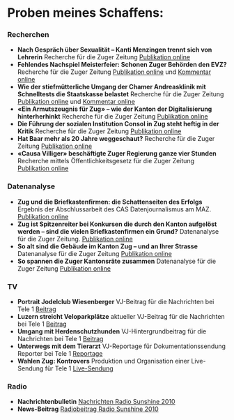 # Proben meines Schaffens:

### Recherchen
- **Nach Gespräch über Sexualität – Kanti Menzingen trennt sich von Lehrerin** Recherche für die Zuger Zeitung [Publikation online](https://www.luzernerzeitung.ch/zentralschweiz/zug/schule-kanton-zug-weil-sie-mit-schuelerinnen-ueber-sex-sprach-kanti-menzingen-trennt-sich-von-lehrerin-ld.2216603) 
- **Fehlendes Nachspiel Meisterfeier: Schonen Zuger Behörden den EVZ?** Recherche für die Zuger Zeitung [Publikation online](https://www.luzernerzeitung.ch/zentralschweiz/zug/illegale-meisterfeier-schonen-die-zuger-behoerden-den-evz-ld.2168513) und [Kommentar online](https://www.luzernerzeitung.ch/zentralschweiz/zug/kommentar-ein-verheerendes-signal-ld.2168578)
- **Wie der stiefmütterliche Umgang der Chamer Andreasklinik mit Schnelltests die Staatskasse belastet** Recherche für die Zuger Zeitung [Publikation online](https://www.luzernerzeitung.ch/zentralschweiz/zug/pandemie-der-stiefmuetterlicher-umgang-der-andreasklinik-mit-corona-schnelltest-ld.2107300) und [Kommentar online](https://www.luzernerzeitung.ch/meinung/kommentare/eine-schnelltest-pflicht-muss-her-ld.2107766)
- **«Ein Armutszeugnis für Zug» – wie der Kanton der Digitalisierung hinterherhinkt** Recherche für die Zuger Zeitung [Publikation online](https://www.luzernerzeitung.ch/zentralschweiz/zug/fehlende-verordnung-ein-armutszeugnis-fuer-zug-wie-der-kanton-der-digitalisierung-hinterherhinkt-ld.2123039)
- **Die Führung der sozialen Institution Consol in Zug steht heftig in der Kritik** Recherche für die Zuger Zeitung
[Publikation online](https://www.luzernerzeitung.ch/zentralschweiz/zug/die-fuehrung-der-sozialen-institution-consol-in-zug-steht-heftig-in-der-kritik-ld.1151771) 
- **Hat Baar mehr als 20 Jahre weggeschaut?** Recherche für die Zuger Zeitung [Publikation online](https://www.luzernerzeitung.ch/zentralschweiz/zug/hat-baar-mehr-als-20-jahre-weggeschaut-ld.1168981)
- **«Causa Villiger» beschäftigte Zuger Regierung ganze vier Stunden** Recherche mittels Öffentlichkeitsgesetz für die Zuger Zeitung [Publikation online](https://www.luzernerzeitung.ch/zentralschweiz/zug/die-causa-villiger-und-die-regierung-ld.1166996)

### Datenanalyse
- **Zug und die Briefkastenfirmen: die Schattenseiten des Erfolgs** Ergebnis der Abschlussarbeit des CAS Datenjournalismus am MAZ. [Publikation online](https://www.luzernerzeitung.ch/zentralschweiz/zug/zug-und-die-briefkastenfirmen-die-schattenseiten-des-erfolgs-ld.1210007)
- **Zug ist Spitzenreiter bei Konkursen die durch den Kanton aufgelöst werden – sind die vielen Briefkastenfirmen ein Grund?** Datenanalyse für die Zuger Zeitung. [Publikation online](https://www.luzernerzeitung.ch/zentralschweiz/zug/firmen-mit-fehlern-zug-ist-spitzenreiter-bei-konkursen-die-durch-den-kanton-ausgeloest-werden-sind-die-vielen-briefkastenfirmen-der-grund-ld.2106315)
- **So alt sind die Gebäude im Kanton Zug – und an Ihrer Strasse** Datenanalyse für die Zuger Zeitung [Publikation online](https://www.luzernerzeitung.ch/zentralschweiz/zug/datenanalyse-so-alt-sind-die-gebaeude-im-kanton-zug-ld.2139140)
- **So spannen die Zuger Kantonsräte zusammen** Datenanalyse für die Zuger Zeitung [Publikation online](https://www.luzernerzeitung.ch/zentralschweiz/zug/wer-mit-wem-so-spannen-die-zuger-kantonsraete-zusammen-ld.2221727)

### TV
- **Portrait Jodelclub Wiesenberger** VJ-Beitrag für die Nachrichten bei Tele 1 [Beitrag](https://www.dropbox.com/s/08pjnoou4bhmq56/Wiesenberger%20Portrait.mp4?dl=0)
- **Luzern streicht Veloparkplätze** aktueller VJ-Beitrag für die Nachrichten bei Tele 1 [Beitrag](https://www.dropbox.com/s/u1znccckbo4zz27/Veloparkpl%C3%A4tze.mp4?dl=0)
- **Umgang mit Herdenschutzhunden** VJ-Hintergrundbeitrag für die Nachrichten bei Tele 1 [Beitrag](https://www.dropbox.com/s/n790xrnktt5bm9m/Richtiger%20Umgang%20mit%20Herdenschutzhunden.mp4?dl=0)
- **Unterwegs mit dem Tierarzt** VJ-Reportage für Dokumentationssendung Reporter bei Tele 1  [Reportage](https://www.dropbox.com/s/zvwopt8gikqgfxd/Report-Unterwegs%20mit%20dem%20Tierarzt.mp4?dl=0)
- **Wahlen Zug: Kontrovers** Produktion und Organisation einer Live-Sendung für Tele 1 [Live-Sendung](https://www.dropbox.com/s/lp5839ty2hasdqu/Kontrovers%20Wahlen%20Zug.mp4?dl=0)


### Radio
- **Nachrichtenbulletin** [Nachrichten Radio Sunshine 2010](https://www.dropbox.com/s/bctbi3ga06gdtom/News%2016Uhr%20200710.mp3?dl=0)
- **News-Beitrag** [Radiobeitrag Radio Sunshine 2010](https://www.dropbox.com/s/k8ulblqfv0hne17/Chollerhalle.mp3?dl=0)
